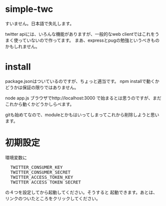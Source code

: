 # simple-twc
すいません。日本語で失礼します。

twitter apiには、いろんな機能がありますが、一般的なweb clientではこれをうまく使っていないので作ってます。
まあ、expressとpugの勉強というべきものかもしれません。

# install
package.jsonはついているのですが、ちょっと適当です。
npm installで動くかどうかは保証の限りではありません。

node app.js
ブラウザでhttp://localhost:3000
で始まるとは思うのですが、まだこれから動くかどうかしらべます。

gitも始めてなので、moduleとかもはいってしまってこれから削除しようと思います。

# 初期設定
環境変数に

<pre>
  TWITTER_CONSUMER_KEY
  TWITTER_CONSUMER_SECRET
  TWITTER_ACCESS_TOKEN_KEY
  TWITTER_ACCESS_TOKEN_SECRET
</pre>

の４つを設定してから起動してください。そうすると
起動できます。あとは、リンクのついたところをクリックしてください。
